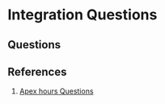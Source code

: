 # Integration Questions

## Questions

## References
1. [Apex hours Questions](https://www.apexhours.com/salesforce-integration-interview-questions/)
